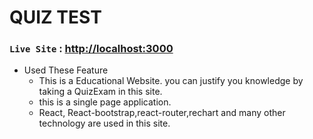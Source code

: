 # QUIZ TEST

### `Live Site` : [http://localhost:3000](http://localhost:3000)
* Used These Feature
   * This is a Educational Website. you can justify you knowledge by taking a QuizExam in this site.
   * this is a single page application.
   * React, React-bootstrap,react-router,rechart and many other technology are used in this site.
   

